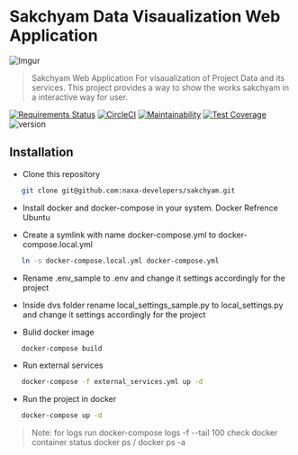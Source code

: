 # Sakchyam Data Visaualization Web Application

![Imgur](https://i.imgur.com/h2ppROy.png) 

> Sakchyam Web Application
> For visaualization of Project
> Data and its services. 
> This project provides a way to 
> show the works sakchyam in a
> interactive way for user.





[![Requirements Status](https://requires.io/github/naxa-developers/sakchyam/requirements.svg?branch=master)](https://requires.io/github/naxa-developers/sakchyam/requirements/?branch=master) [![CircleCI](https://circleci.com/gh/naxa-developers/sakchyam/tree/master.svg?style=svg)](https://circleci.com/gh/naxa-developers/sakchyam/tree/master) [![Maintainability](https://api.codeclimate.com/v1/badges/a89b6658ac3885befb78/maintainability)](https://codeclimate.com/github/naxa-developers/sakchyam/maintainability) [![Test Coverage](https://api.codeclimate.com/v1/badges/a89b6658ac3885befb78/test_coverage)](https://codeclimate.com/github/naxa-developers/sakchyam/test_coverage) ![version](https://img.shields.io/badge/python-v3.6-orange?style=flat&logo=python)



## Installation

- Clone this repository

```sh
   git clone git@github.com:naxa-developers/sakchyam.git
 ```

- Install docker and docker-compose in your system. Docker Refrence Ubuntu

- Create a symlink with name docker-compose.yml to docker-compose.local.yml
```sh
   ln -s docker-compose.local.yml docker-compose.yml
 ```

- Rename .env_sample to .env and change it settings accordingly for the project

- Inside dvs folder rename local_settings_sample.py to local_settings.py and change it settings accordingly for the project

- Bulid docker image
```sh
   docker-compose build
 ```

- Run external services
```sh
   docker-compose -f external_services.yml up -d
 ```

- Run the project in docker
```sh
   docker-compose up -d
 ```

>Note:
> for logs run docker-compose logs -f --tail 100
>check docker container status docker ps / docker ps -a
